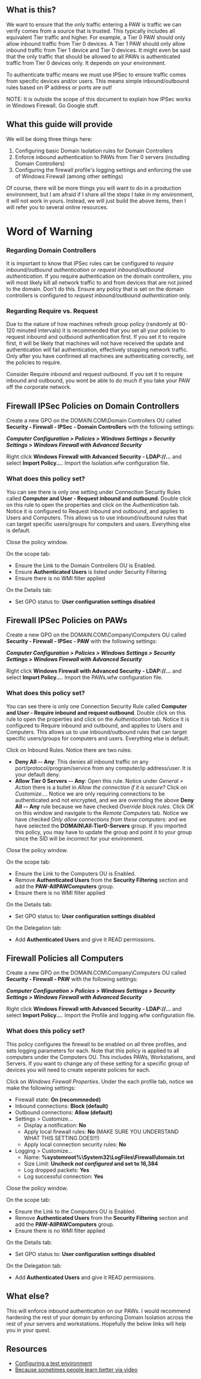 ## What is this?
We want to ensure that the only traffic entering a PAW is traffic we can verify comes from a source that is trusted.  This typically includes all equivalent Tier traffic and higher.  For example, a Tier 0 PAW should only allow inbound traffic from Tier 0 devices.  A Tier 1 PAW should only allow inbound traffic from Tier 1 device and Tier 0 devices.  It might even be said that the only traffic that should be allowed to all PAWs is authenticated traffic from Tier 0 devices only.  It depends on your environment.

To authenticate traffic means we must use IPSec to ensure traffic comes from specific devices and/or users.  This means simple inbound/outbound rules based on IP address or ports are out!

NOTE: It is outside the scope of this document to explain how IPSec works in Windows Firewall.  Go Google stuff.

## What this guide will provide
We will be doing three things here:
1. Configuring basic Domain Isolation rules for Domain Controllers
2. Enforce inbound authentication to PAWs from Tier 0 servers (including Domain Controllers)
3. Configuring the firewall profile's logging settings and enforcing the use of Windows Firewall (among other settings)

Of course, there will be more things you will want to do in a production environment, but I am afraid if I share all the steps I take in my environment, it will not work in yours.  Instead, we will just build the above items, then I will refer you to several online resources.

# Word of Warning

### Regarding Domain Controllers
It is important to know that IPSec rules can be configured to *require inbound/outbound authentication* or *request inbound/outbound authentication*.  If you require authentication on the domain controllers, you will most likely kill all network traffic to and from devices that are not joined to the domain.  Don't do this.  Ensure any policy that is set on the domain controllers is configured to *request inbound/outbound authentication* only.

### Regarding Require vs. Request
Due to the nature of how machines refresh group policy (randomly at 90-120 minuted intervals) it is recommended that you set all your policies to request inbound and outbound authentication first.  If you set it to require first, it will be likely that machines will not have received the update and authentication will fail authentication, effectively stopping network traffic.  Only after you have confirmed all machines are authenticating correctly, set the policies to require.  

Consider Require inbound and request outbound.  If you set it to require inbound and outbound, you wont be able to do much if you take your PAW off the corporate network.

## Firewall IPSec Policies on Domain Controllers

Create a new GPO on the DOMAIN.COM\Domain Controllers OU called **Security - Firewall - IPSec - Domain Controllers** with the following settings:

***Computer Configuration > Policies > Windows Settings > Security Settings > Windows Firewall with Advanced Security***

Right click **Windows Firewall with Advanced Security - LDAP://...** and select **Import Policy...**.  Import the Isolation.wfw configuration file.

### What does this policy set?  
You can see there is only one setting under Connection Security Rules called **Computer and User - Request inbound and outbound**.  Double click on this rule to open the properties and click on the *Authentication* tab.  Notice it is configured to Request inbound and outbound, and applies to Users and Computers.  This allows us to use inbound/outbound rules that can target specific users/groups for computers and users.  Everything else is default.

Close the policy window.

On the scope tab:
* Ensure the Link to the Domain Controllers OU is Enabled.
* Ensure **Authenticated Users** is listed under Security Filtering
* Ensure there is no WMI filter applied

On the Details tab:
* Set GPO status to: **User configuration settings disabled**

## Firewall IPSec Policies on PAWs
Create a new GPO on the DOMAIN.COM\Company\Computers OU called **Security - Firewall - IPSec - PAW** with the following settings:

***Computer Configuration > Policies > Windows Settings > Security Settings > Windows Firewall with Advanced Security***

Right click **Windows Firewall with Advanced Security - LDAP://...** and select **Import Policy...**.  Import the PAWs.wfw configuration file.

### What does this policy set?  
You can see there is only one Connection Security Rule called **Computer and User - Require inbound and request outbound**.  Double click on this rule to open the properties and click on the *Authentication* tab.  Notice it is configured to Require inbound and outbound, and applies to Users and Computers.  This allows us to use inbound/outbound rules that can target specific users/groups for computers and users.  Everything else is default.

Click on Inbound Rules.  Notice there are two rules:
* **Deny All -- Any**: This denies all inbound traffic on any port/protocol/program/service from any computer/ip address/user.  It is your default deny.
* **Allow Tier 0 Servers -- Any**: Open this rule. Notice under *General > Action* there is a bullet in *Allow the connection if it is secure*?  Click on *Customize...*.  Notice we are only requiring connections to be authenticated and not encrypted, and we are overriding the above **Deny All -- Any** rule because we have checked *Override block rules*.  Click *OK* on this window and navigate to the *Remote Computers* tab.  Notice we have checked *Only allow connections from these computers:* and we have selected the **DOMAIN\All-Tier0-Servers** group.  If you imported this policy, you may have to update the group and point it to your group since the SID will be incorrect for your environment.

Close the policy window.

On the scope tab:
* Ensure the Link to the Computers OU is Enabled.
* Remove **Authenticated Users** from the **Security Filtering** section and add the **PAW-AllPAWComputers** group.
* Ensure there is no WMI filter applied

On the Details tab:
* Set GPO status to: **User configuration settings disabled**

On the Delegation tab:
* Add **Authenticated Users** and give it READ permissions.

## Firewall Policies all Computers
Create a new GPO on the DOMAIN.COM\Company\Computers OU called **Security - Firewall - PAW** with the following settings:

***Computer Configuration > Policies > Windows Settings > Security Settings > Windows Firewall with Advanced Security***

Right click **Windows Firewall with Advanced Security - LDAP://...** and select **Import Policy...**.  Import the Profile and logging.wfw configuration file.

### What does this policy set?
This policy configures the firewall to be enabled on all three profiles, and sets logging parameters for each.  Note that this policy is applied to all computers under the Computers OU.  This includes PAWs, Workstations, and Servers. If you want to change any of these setting for a specific group of devices you will need to create seperate policies for each. 

Click on *Windows Firewall Properties*.  Under the each profile tab, notice we make the following settings:
* Firewall state: **On (recommneded)**
* Inbound connections: **Block (default)**
* Outbound connections: **Allow (default)**
* Settings > Customize... 
	* Display a notification: **No**
	* Apply local firewall rules: **No** (MAKE SURE YOU UNDERSTAND WHAT THIS SETTING DOES!!!)
	* Apply local connection security rules: **No**
* Logging > Customize...
	* Name: **%systemroot%\System32\LogFiles\Firewall\domain.txt**
	* Size Limit: **Uncheck *not configured* and set to 16,384**
	* Log dropped packets: **Yes**
	* Log successful connection: **Yes**

Close the policy window.

On the scope tab:
* Ensure the Link to the Computers OU is Enabled.
* Remove **Authenticated Users** from the **Security Filtering** section and add the **PAW-AllPAWComputers** group.
* Ensure there is no WMI filter applied

On the Details tab:
* Set GPO status to: **User configuration settings disabled**

On the Delegation tab:
* Add **Authenticated Users** and give it READ permissions.

## What else?
This will enforce inbound authentication on our PAWs.  I would recommend hardening the rest of your domain by enforcing Domain Isolation across the rest of your servers and workstations.  Hopefully the below links will help you in your quest.

## Resources
* [Configuring a test environment](https://docs.microsoft.com/en-us/previous-versions/windows/it-pro/windows-server-2008-R2-and-2008/cc754522%28v%3dws.10%29)
* [Because sometimes people learn better via video](https://www.youtube.com/watch?v=taUdRQHfjMQ)
